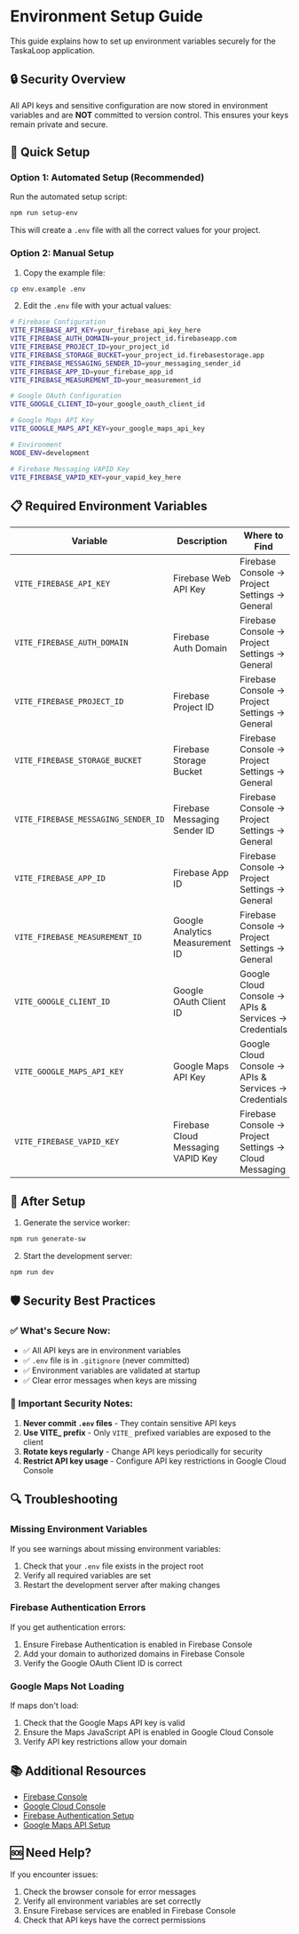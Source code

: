 # Environment Setup Guide

This guide explains how to set up environment variables securely for the TaskaLoop application.

## 🔒 Security Overview

All API keys and sensitive configuration are now stored in environment variables and are **NOT** committed to version control. This ensures your keys remain private and secure.

## 🚀 Quick Setup

### Option 1: Automated Setup (Recommended)

Run the automated setup script:

```bash
npm run setup-env
```

This will create a `.env` file with all the correct values for your project.

### Option 2: Manual Setup

1. Copy the example file:
```bash
cp env.example .env
```

2. Edit the `.env` file with your actual values:
```bash
# Firebase Configuration
VITE_FIREBASE_API_KEY=your_firebase_api_key_here
VITE_FIREBASE_AUTH_DOMAIN=your_project_id.firebaseapp.com
VITE_FIREBASE_PROJECT_ID=your_project_id
VITE_FIREBASE_STORAGE_BUCKET=your_project_id.firebasestorage.app
VITE_FIREBASE_MESSAGING_SENDER_ID=your_messaging_sender_id
VITE_FIREBASE_APP_ID=your_firebase_app_id
VITE_FIREBASE_MEASUREMENT_ID=your_measurement_id

# Google OAuth Configuration
VITE_GOOGLE_CLIENT_ID=your_google_oauth_client_id

# Google Maps API Key
VITE_GOOGLE_MAPS_API_KEY=your_google_maps_api_key

# Environment
NODE_ENV=development

# Firebase Messaging VAPID Key
VITE_FIREBASE_VAPID_KEY=your_vapid_key_here
```

## 📋 Required Environment Variables

| Variable | Description | Where to Find |
|----------|-------------|---------------|
| `VITE_FIREBASE_API_KEY` | Firebase Web API Key | Firebase Console → Project Settings → General |
| `VITE_FIREBASE_AUTH_DOMAIN` | Firebase Auth Domain | Firebase Console → Project Settings → General |
| `VITE_FIREBASE_PROJECT_ID` | Firebase Project ID | Firebase Console → Project Settings → General |
| `VITE_FIREBASE_STORAGE_BUCKET` | Firebase Storage Bucket | Firebase Console → Project Settings → General |
| `VITE_FIREBASE_MESSAGING_SENDER_ID` | Firebase Messaging Sender ID | Firebase Console → Project Settings → General |
| `VITE_FIREBASE_APP_ID` | Firebase App ID | Firebase Console → Project Settings → General |
| `VITE_FIREBASE_MEASUREMENT_ID` | Google Analytics Measurement ID | Firebase Console → Project Settings → General |
| `VITE_GOOGLE_CLIENT_ID` | Google OAuth Client ID | Google Cloud Console → APIs & Services → Credentials |
| `VITE_GOOGLE_MAPS_API_KEY` | Google Maps API Key | Google Cloud Console → APIs & Services → Credentials |
| `VITE_FIREBASE_VAPID_KEY` | Firebase Cloud Messaging VAPID Key | Firebase Console → Project Settings → Cloud Messaging |

## 🔧 After Setup

1. Generate the service worker:
```bash
npm run generate-sw
```

2. Start the development server:
```bash
npm run dev
```

## 🛡️ Security Best Practices

### ✅ What's Secure Now:
- ✅ All API keys are in environment variables
- ✅ `.env` file is in `.gitignore` (never committed)
- ✅ Environment variables are validated at startup
- ✅ Clear error messages when keys are missing

### 🚨 Important Security Notes:

1. **Never commit `.env` files** - They contain sensitive API keys
2. **Use VITE_ prefix** - Only `VITE_` prefixed variables are exposed to the client
3. **Rotate keys regularly** - Change API keys periodically for security
4. **Restrict API key usage** - Configure API key restrictions in Google Cloud Console

## 🔍 Troubleshooting

### Missing Environment Variables
If you see warnings about missing environment variables:

1. Check that your `.env` file exists in the project root
2. Verify all required variables are set
3. Restart the development server after making changes

### Firebase Authentication Errors
If you get authentication errors:

1. Ensure Firebase Authentication is enabled in Firebase Console
2. Add your domain to authorized domains in Firebase Console
3. Verify the Google OAuth Client ID is correct

### Google Maps Not Loading
If maps don't load:

1. Check that the Google Maps API key is valid
2. Ensure the Maps JavaScript API is enabled in Google Cloud Console
3. Verify API key restrictions allow your domain

## 📚 Additional Resources

- [Firebase Console](https://console.firebase.google.com/)
- [Google Cloud Console](https://console.cloud.google.com/)
- [Firebase Authentication Setup](https://firebase.google.com/docs/auth/web/start)
- [Google Maps API Setup](https://developers.google.com/maps/documentation/javascript/get-api-key)

## 🆘 Need Help?

If you encounter issues:

1. Check the browser console for error messages
2. Verify all environment variables are set correctly
3. Ensure Firebase services are enabled in Firebase Console
4. Check that API keys have the correct permissions 